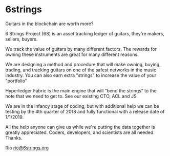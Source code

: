 # 6strings
Guitars in the blockchain are worth more?

6 Strings Project (6S) is an asset tracking ledger of guitars, they're makers, sellers, buyers. 


We track the value of guitars by many different factors. The rewards for owning these instruments are great for many different reasons. 

We are designing a method and procedure that will make owning, buying, trading, and tracking guitars on one of the safest networks in the music industry. You can also earn extra "strings" to increase the value of your "portfolio" 

Hyperledger Fabric is the main engine that will “bend the strings” to the note that we need to get to. See our existing CTO, ACL and JS

We are in the infancy stage of coding, but with additional help we can be testing by the 4th quarter of 2018 and fully functional with a release date of 1/1/2019.

All the help anyone can give us while we're putting the data together is greatly appreciated. Coders, developers, and scientists are all needed. Thanks. 

Rio
rio@6strings.org
